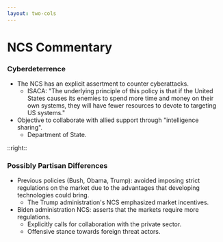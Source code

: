 ```yaml
---
layout: two-cols
---
```


# NCS Commentary
### Cyberdeterrence
- <CursorType :speed="10" :slide="5">The NCS has an explicit assertment to counter cyberattacks.</CursorType>
    - <CursorType :speed="10" :slide="5">ISACA: "The underlying principle of this policy is that if the United States causes its enemies to spend more time and money on their own systems, they will have fewer resources to devote to targeting US systems."</CursorType>
- <CursorType :speed="10" :slide="5">Objective to collaborate with allied support through "intelligence sharing".</CursorType>
    - <CursorType :speed="10" :slide="5">Department of State.</CursorType>

::right::

### Possibly Partisan Differences
- <CursorType :speed="10" :slide="5">Previous policies (Bush, Obama, Trump): avoided imposing strict regulations on the market due to the advantages that developing technologies could bring.</CursorType>
    - <CursorType :speed="10" :slide="5">The Trump administration's NCS emphasized market incentives.</CursorType>
- <CursorType :speed="10" :slide="5">Biden administration NCS: asserts that the markets require more regulations.</CursorType>
    - <CursorType :speed="10" :slide="5">Explicitly calls for collaboration with the private sector.</CursorType>
    - <CursorType :speed="10" :slide="5">Offensive stance towards foreign threat actors.</CursorType>
